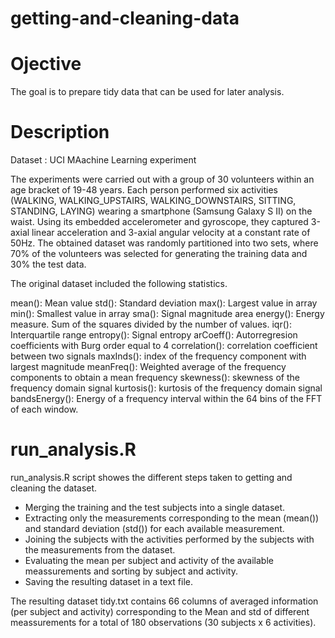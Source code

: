 # getting-and-cleaning-data

# Ojective 
The goal is to prepare tidy data that can be used for later analysis. 

# Description

Dataset : UCI MAachine Learning experiment

The experiments were carried out with a group of 30 volunteers within an age bracket of 19-48 years. 
Each person performed six activities (WALKING, WALKING_UPSTAIRS, WALKING_DOWNSTAIRS, SITTING, STANDING, LAYING) wearing
a smartphone (Samsung Galaxy S II) on the waist. Using its embedded accelerometer and gyroscope, they captured 
3-axial linear acceleration and 3-axial angular velocity at a constant rate of 50Hz. The obtained dataset was randomly
partitioned into two sets, where 70% of the volunteers was selected for generating the training data and 30% the test
data.

The original dataset included the following statistics.

mean(): Mean value 
std(): Standard deviation
max(): Largest value in array
min(): Smallest value in array
sma(): Signal magnitude area
energy(): Energy measure. Sum of the squares divided by the number of values.
iqr(): Interquartile range
entropy(): Signal entropy
arCoeff(): Autorregresion coefficients with Burg order equal to 4
correlation(): correlation coefficient between two signals
maxInds(): index of the frequency component with largest magnitude
meanFreq(): Weighted average of the frequency components to obtain a mean frequency
skewness(): skewness of the frequency domain signal
kurtosis(): kurtosis of the frequency domain signal
bandsEnergy(): Energy of a frequency interval within the 64 bins of the FFT of each window.



# run_analysis.R

run_analysis.R script showes the different steps taken to getting and cleaning the dataset.

* Merging the training and the test subjects into a single dataset.
* Extracting only the measurements corresponding to the mean (mean()) and standard deviation (std()) for each available measurement.
* Joining the subjects with the activities performed by the subjects with the measurements from the dataset.
* Evaluating the mean per subject and activity of the available meassurements and sorting by subject and activity.
* Saving the resulting dataset in a text file.

The resulting dataset tidy.txt contains 66 columns of averaged information (per subject and activity) corresponding to
the Mean and std of different meassurements for a total of 180 observations (30 subjects x 6 activities).

